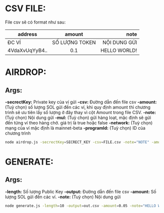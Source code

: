 # CSV FILE:
File csv sẽ có format như sau:

| address        | amount           | note         |
| -------------- |:----------------:| ------------:|
| ĐC VÍ          | SỐ LƯỢNG TOKEN   | NỘI DUNG GỬI |
| 4VdaXvUqYyB4.. | 0.1              | HELLO WORLD! |


# AIRDROP:
## Args:
**-secrectKey:** Private key của ví gửi
**-csv:** Đường dẫn đến file csv
**-amount:** (Tuỳ chọn) số lượng SOL gửi đến các ví, khi quy định amount thì chương trình sẽ ưu tiên lấy số lượng ở đây thay vì cột Amount trong file CSV.
**-note:** (Tuỳ chọn) Nội dung gửi
**-mul:** (Tuỳ chọn) gửi hàng loạt, mặc định sẽ gửi đến từng ví theo hàng chờ. giá trị là true hoặc false
**-network:** (Tuỳ chọn) mạng của ví mặc định là mainnet-beta
**-programId:** (Tuỳ chọn) ID của chương trình

```bash
node airdrop.js -secrectKey=SECRECT_KEY -csv=FILE.csv -note="NOTE" -amount=0.1 -mul=true/false -programId=PROGRAM_ID -network=devnet
```

# GENERATE:
## Args:
**-length:** Số lượng Public Key
**-output:** Đường dẫn đến file csv
**-amount:** Số lượng SOL gửi đến các ví.
**-note:** (Tuỳ chọn) Nội dung gửi

```bash
node generate.js -length=10 -output=out.csv -amount=0.05 -note="HELLO WORLD"
```